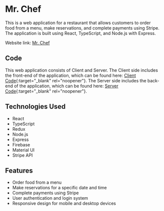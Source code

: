 # Mr. Chef

This is a web application for a restaurant that allows customers to order food from a menu, make reservations, and complete payments using Stripe. The application is built using React, TypeScript, and Node.js with Express.

Website link: [Mr. Chef](https://mrchef1.netlify.app/)

## Code

This web application consists of Client and Server. The Client side includes the front-end of the application, which can be found here: [Client Code](https://github.com/joydey100/mrchef){:target="\_blank" rel="noopener"}. The Server side includes the back-end of the application, which can be found here: [Server Code](https://github.com/joydey100/mrchef-server){:target="\_blank" rel="noopener"}.

## Technologies Used

- React
- TypeScript
- Redux
- Node.js
- Express
- Firebase
- Material UI
- Stripe API

## Features

- Order food from a menu
- Make reservations for a specific date and time
- Complete payments using Stripe
- User authentication and login system
- Responsive design for mobile and desktop devices

